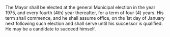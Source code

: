 The Mayor shall be elected at the general Municipal election in the year 1975, and every fourth (4th) year thereafter, for a term of four (4) years. His term shall commence, and he shall assume office, on the 1st day of January next following such election and shall serve until his successor is qualified. He may be a candidate to succeed himself.